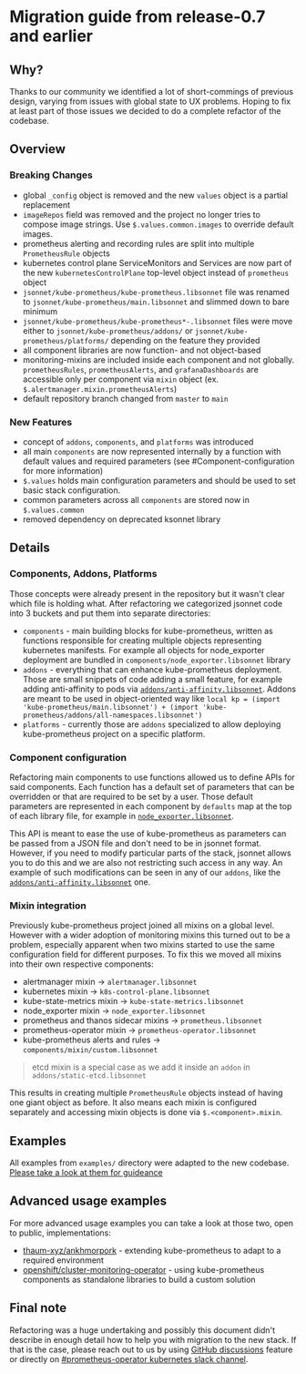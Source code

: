 # Migration guide from release-0.7 and earlier

## Why?

Thanks to our community we identified a lot of short-commings of previous design, varying from issues with global state to UX problems. Hoping to fix at least part of those issues we decided to do a complete refactor of the codebase.

## Overview

### Breaking Changes

- global `_config` object is removed and the new `values` object is a partial replacement
- `imageRepos` field was removed and the project no longer tries to compose image strings. Use `$.values.common.images` to override default images.
- prometheus alerting and recording rules are split into multiple `PrometheusRule` objects
- kubernetes control plane ServiceMonitors and Services are now part of the new `kubernetesControlPlane` top-level object instead of `prometheus` object
- `jsonnet/kube-prometheus/kube-prometheus.libsonnet` file was renamed to `jsonnet/kube-prometheus/main.libsonnet` and slimmed down to bare minimum
- `jsonnet/kube-prometheus/kube-prometheus*-.libsonnet` files were move either to `jsonnet/kube-prometheus/addons/` or `jsonnet/kube-prometheus/platforms/` depending on the feature they provided
- all component libraries are now function- and not object-based
- monitoring-mixins are included inside each component and not globally. `prometheusRules`, `prometheusAlerts`, and `grafanaDashboards` are accessible only per component via `mixin` object (ex. `$.alertmanager.mixin.prometheusAlerts`)
- default repository branch changed from `master` to `main`

### New Features

- concept of `addons`, `components`, and `platforms` was introduced
- all main `components` are now represented internally by a function with default values and required parameters (see #Component-configuration for more information)
- `$.values` holds main configuration parameters and should be used to set basic stack configuration.
- common parameters across all `components` are stored now in `$.values.common`
- removed dependency on deprecated ksonnet library

## Details

### Components, Addons, Platforms

Those concepts were already present in the repository but it wasn't clear which file is holding what. After refactoring we categorized jsonnet code into 3 buckets and put them into separate directories:
- `components` - main building blocks for kube-prometheus, written as functions responsible for creating multiple objects representing kubernetes manifests. For example all objects for node_exporter deployment are bundled in `components/node_exporter.libsonnet` library
- `addons` - everything that can enhance kube-prometheus deployment. Those are small snippets of code adding a small feature, for example adding anti-affinity to pods via [`addons/anti-affinity.libsonnet`][antiaffinity]. Addons are meant to be used in object-oriented way like `local kp = (import 'kube-prometheus/main.libsonnet') + (import 'kube-prometheus/addons/all-namespaces.libsonnet')`
- `platforms` - currently those are `addons` specialized to allow deploying kube-prometheus project on a specific platform.

### Component configuration

Refactoring main components to use functions allowed us to define APIs for said components. Each function has a default set of parameters that can be overridden or that are required to be set by a user. Those default parameters are represented in each component by `defaults` map at the top of each library file, for example in [`node_exporter.libsonnet`][node_exporter_defaults_example].

This API is meant to ease the use of kube-prometheus as parameters can be passed from a JSON file and don't need to be in jsonnet format. However, if you need to modify particular parts of the stack, jsonnet allows you to do this and we are also not restricting such access in any way. An example of such modifications can be seen in any of our `addons`, like the [`addons/anti-affinity.libsonnet`][antiaffinity] one.

### Mixin integration

Previously kube-prometheus project joined all mixins on a global level. However with a wider adoption of monitoring mixins this turned out to be a problem, especially apparent when two mixins started to use the same configuration field for different purposes. To fix this we moved all mixins into their own respective components:
- alertmanager mixin -> `alertmanager.libsonnet`
- kubernetes mixin -> `k8s-control-plane.libsonnet`
- kube-state-metrics mixin -> `kube-state-metrics.libsonnet`
- node_exporter mixin -> `node_exporter.libsonnet`
- prometheus and thanos sidecar mixins -> `prometheus.libsonnet`
- prometheus-operator mixin -> `prometheus-operator.libsonnet`
- kube-prometheus alerts and rules -> `components/mixin/custom.libsonnet`

> etcd mixin is a special case as we add it inside an `addon` in `addons/static-etcd.libsonnet`

This results in creating multiple `PrometheusRule` objects instead of having one giant object as before. It also means each mixin is configured separately and accessing mixin objects is done via `$.<component>.mixin`.

## Examples

All examples from `examples/` directory were adapted to the new codebase. [Please take a look at them for guideance](https://github.com/prometheus-operator/kube-prometheus/tree/main/examples)

## Advanced usage examples

For more advanced usage examples you can take a look at those two, open to public, implementations:
- [thaum-xyz/ankhmorpork][thaum] - extending kube-prometheus to adapt to a required environment
- [openshift/cluster-monitoring-operator][openshift] - using kube-prometheus components as standalone libraries to build a custom solution

## Final note

Refactoring was a huge undertaking and possibly this document didn't describe in enough detail how to help you with migration to the new stack. If that is the case, please reach out to us by using [GitHub discussions][discussions] feature or directly on [#prometheus-operator kubernetes slack channel][slack].


[antiaffinity]: https://github.com/prometheus-operator/kube-prometheus/blob/main/jsonnet/kube-prometheus/addons/anti-affinity.libsonnet

[node_exporter_defaults_example]: https://github.com/prometheus-operator/kube-prometheus/blob/1d2a0e275af97948667777739a18b24464480dc8/jsonnet/kube-prometheus/components/node-exporter.libsonnet#L3-L34

[openshift]: https://github.com/openshift/cluster-monitoring-operator/pull/1044
[thaum]: https://github.com/thaum-xyz/ankhmorpork/blob/master/apps/monitoring/jsonnet

[discussions]: https://github.com/prometheus-operator/kube-prometheus/discussions
[slack]: http://slack.k8s.io/
